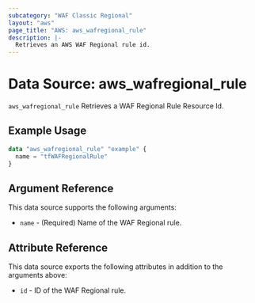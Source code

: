 ```yaml
---
subcategory: "WAF Classic Regional"
layout: "aws"
page_title: "AWS: aws_wafregional_rule"
description: |-
  Retrieves an AWS WAF Regional rule id.
---
```


# Data Source: aws_wafregional_rule

`aws_wafregional_rule` Retrieves a WAF Regional Rule Resource Id.

## Example Usage

```terraform
data "aws_wafregional_rule" "example" {
  name = "tfWAFRegionalRule"
}
```

## Argument Reference

This data source supports the following arguments:

* `name` - (Required) Name of the WAF Regional rule.

## Attribute Reference

This data source exports the following attributes in addition to the arguments above:

* `id` - ID of the WAF Regional rule.
